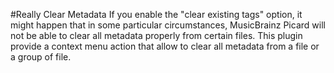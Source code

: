 #Really Clear Metadata
If you enable the "clear existing tags" option, it might happen that in some particular circumstances,
MusicBrainz Picard will not be able to clear all metadata properly from certain files.
This plugin provide a context menu action that allow to clear all metadata from a file or a group of file.
